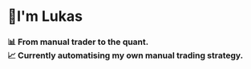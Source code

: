 <h1 align="left">👋I'm Lukas</h1>
<h3 align="left">📊 From manual trader to the quant. </br> 📈 Currently automatising my own manual trading strategy.</h3>

